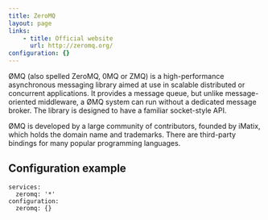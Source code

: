 ```yaml
---
title: ZeroMQ
layout: page
links:
    - title: Official website
      url: http://zeromq.org/
configuration: {}
---
```

ØMQ (also spelled ZeroMQ, 0MQ or ZMQ) is a high-performance asynchronous messaging library aimed at use in scalable distributed or concurrent applications. It provides a message queue, but unlike message-oriented middleware, a ØMQ system can run without a dedicated message broker. The library is designed to have a familiar socket-style API.

ØMQ is developed by a large community of contributors, founded by iMatix, which holds the domain name and trademarks. There are third-party bindings for many popular programming languages.

## Configuration example

    services:
      zeromq: '*'
    configuration:
      zeromq: {}
